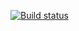[![Build status](https://ci.appveyor.com/api/projects/status/fgh9kmx48y6ue6gx?svg=true)](https://ci.appveyor.com/project/lizvalk/pageobjects)